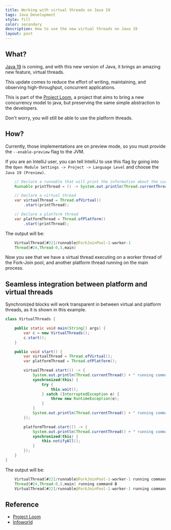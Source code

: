 ```yaml
---
title: Working with virtual threads on Java 19
tags: Java Development
style: fill
color: secondary
description: How to use the new virtual threads on Java 19
layout: post
---
```


## What?

[Java 19](https://jdk.java.net/19/release-notes) is coming, and with this new version of Java, it brings an amazing new feature, virtual threads.

This update comes to reduce the effort of writing, maintaining, and observing high-throughput, concurrent applications.

This is part of the [Project Loom](https://www.infoworld.com/article/3652596/project-loom-understand-the-new-java-concurrency-model.html), a project that aims to bring a new concurrency model to java, but preserving the same simple abstraction to the developers.

Don't worry, you will still be able to use the platform threads.

## How?

Currently, those implementations are on preview mode, so you must provide the `--enable-preview` flag to the JVM.

If you are an IntelliJ user, you can tell IntelliJ to use this flag by going into the `Open Module Settings -> Project -> Language Level` and choose the `Java 19 (Preview)`.

```java
    // Declare a runnable that will print the information about the current thread
    Runnable printThread = () -> System.out.println(Thread.currentThread());

    // Declare a virtual thread
    var virtualThread = Thread.ofVirtual()
        .start(printThread);

    // Declare a platform thread
    var platformThread = Thread.ofPlatform()
        .start(printThread);
```

The output will be:

```java
    VirtualThread[#22]/runnable@ForkJoinPool-1-worker-1
    Thread[#24,Thread-0,5,main]
```

Now you see that we have a virtual thread executing on a worker thread of the Fork-Join pool, and another platform thread running on the main process.

## Seamless integration between platform and virtual threads

Synchronized blocks will work transparent in between virtual and platform threads, as it is shown in this example.

```java
class VirtualThreads {

    public static void main(String[] args) {
        var c = new VirtualThreads();
        c.start();
    }

    public void start() {
        var virtualThread = Thread.ofVirtual();
        var platformThread = Thread.ofPlatform();

        virtualThread.start(() -> {
            System.out.println(Thread.currentThread() + " running command A");
            synchronized(this) {
                try {
                    this.wait();
                } catch (InterruptedException e) {
                    throw new RuntimeException(e);
                }
            }
            System.out.println(Thread.currentThread() + " running command C");
        });

        platformThread.start(() -> {
            System.out.println(Thread.currentThread() + " running command B");
            synchronized(this) {
                this.notifyAll();
            }
        });
    }
}
``` 

The output will be:

```java
    VirtualThread[#22]/runnable@ForkJoinPool-1-worker-1 running command A
    Thread[#24,Thread-0,5,main] running command B
    VirtualThread[#22]/runnable@ForkJoinPool-1-worker-1 running command C
```


## Reference

- [Project Loom](https://jdk.java.net/loom/)
- [Infoworld](https://www.infoworld.com/article/3652596/project-loom-understand-the-new-java-concurrency-model.html)


